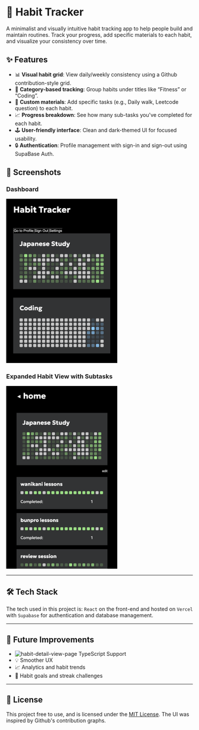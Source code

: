 # 🧠 Habit Tracker

A minimalist and visually intuitive habit tracking app to help people build and maintain routines.
Track your progress, add specific materials to each habit, and visualize your consistency over time.

## ✨ Features

- 📊 **Visual habit grid**: View daily/weekly consistency using a Github contribution-style grid.
- 📁 **Category-based tracking**: Group habits under titles like “Fitness” or “Coding”.
- 🧩 **Custom materials**: Add specific tasks (e.g., Daily walk, Leetcode question) to each habit.
- 📈 **Progress breakdown**: See how many sub-tasks you've completed for each habit.
- 🕹️ **User-friendly interface**: Clean and dark-themed UI for focused usability.
- 🔒 **Authentication**: Profile management with sign-in and sign-out using SupaBase Auth.

## 📸 Screenshots

### Dashboard

<img src="./screenshots/dashboard.png" alt="dashboard" width="300">

### Expanded Habit View with Subtasks

<img src="./screenshots/habit-detail-view-page.png" alt="habit-detail-view-page" width="300">

---

## 🛠️ Tech Stack

The tech used in this project is: `React` on the front-end and hosted on `Vercel` with `Supabase` for authentication and database management.

---

## 🧩 Future Improvements

- <img src="https://www.svgrepo.com/show/354478/typescript-icon.svg" alt="habit-detail-view-page" width="16"> TypeScript Support
- 💡 Smoother UX
- 📈 Analytics and habit trends
- 🎯 Habit goals and streak challenges

---

## 📄 License

This project free to use, and is licensed under the [MIT License](./LICENSE). The UI was inspired by Github's contribution graphs.
